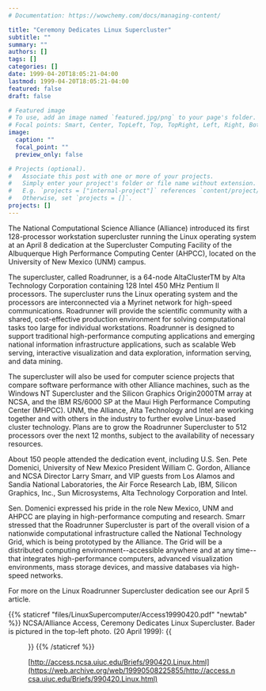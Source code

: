 ```yaml
---
# Documentation: https://wowchemy.com/docs/managing-content/

title: "Ceremony Dedicates Linux Supercluster"
subtitle: ""
summary: ""
authors: []
tags: []
categories: []
date: 1999-04-20T18:05:21-04:00
lastmod: 1999-04-20T18:05:21-04:00
featured: false
draft: false

# Featured image
# To use, add an image named `featured.jpg/png` to your page's folder.
# Focal points: Smart, Center, TopLeft, Top, TopRight, Left, Right, BottomLeft, Bottom, BottomRight.
image:
  caption: ""
  focal_point: ""
  preview_only: false

# Projects (optional).
#   Associate this post with one or more of your projects.
#   Simply enter your project's folder or file name without extension.
#   E.g. `projects = ["internal-project"]` references `content/project/deep-learning/index.md`.
#   Otherwise, set `projects = []`.
projects: []
---
```


The National Computational Science Alliance (Alliance) introduced its first 128-processor workstation supercluster running the Linux operating system at an April 8 dedication at the Supercluster Computing Facility of the Albuquerque High Performance Computing Center (AHPCC), located on the University of New Mexico (UNM) campus.

The supercluster, called Roadrunner, is a 64-node AltaClusterTM by Alta Technology Corporation containing 128 Intel 450 MHz Pentium II processors. The supercluster runs the Linux operating system and the processors are interconnected via a Myrinet network for high-speed communications. Roadrunner will provide the scientific community with a shared, cost-effective production environment for solving computational tasks too large for individual workstations. Roadrunner is designed to support traditional high-performance computing applications and emerging national information infrastructure applications, such as scalable Web serving, interactive visualization and data exploration, information serving, and data mining.

The supercluster will also be used for computer science projects that compare software performance with other Alliance machines, such as the Windows NT Supercluster and the Silicon Graphics Origin2000TM array at NCSA, and the IBM RS/6000 SP at the Maui High Performance Computing Center (MHPCC). UNM, the Alliance, Alta Technology and Intel are working together and with others in the industry to further evolve Linux-based cluster technology. Plans are to grow the Roadrunner Supercluster to 512 processors over the next 12 months, subject to the availability of necessary resources.

About 150 people attended the dedication event, including U.S. Sen. Pete Domenici, University of New Mexico President William C. Gordon, Alliance and NCSA Director Larry Smarr, and VIP guests from Los Alamos and Sandia National Laboratories, the Air Force Research Lab, IBM, Silicon Graphics, Inc., Sun Microsystems, Alta Technology Corporation and Intel.

Sen. Domenici expressed his pride in the role New Mexico, UNM and AHPCC are playing in high-performance computing and research. Smarr stressed that the Roadrunner Supercluster is part of the overall vision of a nationwide computational infrastructure called the National Technology Grid, which is being prototyped by the Alliance. The Grid will be a distributed computing environment--accessible anywhere and at any time--that integrates high-performance computers, advanced visualization environments, mass storage devices, and massive databases via high-speed networks.

For more on the Linux Roadrunner Supercluster dedication see our April 5 article.

<a name="gal_Access19990420"></a>
{{% staticref "files/LinuxSupercomputer/Access19990420.pdf" "newtab" %}}
NCSA/Alliance Access, Ceremony Dedicates Linux Supercluster. Bader is pictured in the top-left photo. (20 April 1999): {{<figure src="Access19990420.png" width="300">}}
{{% /staticref %}}


[http://access.ncsa.uiuc.edu/Briefs/990420.Linux.html](https://web.archive.org/web/19990508225855/http://access.ncsa.uiuc.edu/Briefs/990420.Linux.html)
